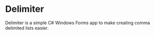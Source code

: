 # Delimiter
Delimiter is a simple C# Windows Forms app to make creating comma delimited lists easier.
